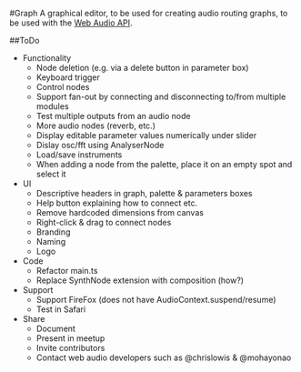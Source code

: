 #Graph
A graphical editor, to be used for creating audio routing graphs,
to be used with the
[Web Audio API](https://developer.mozilla.org/en-US/docs/Web/API/Web_Audio_API).

##ToDo
- Functionality
	- Node deletion (e.g. via a delete button in parameter box)
	- Keyboard trigger
	- Control nodes
	- Support fan-out by connecting and disconnecting to/from multiple modules
	- Test multiple outputs from an audio node
	- More audio nodes (reverb, etc.)
	- Display editable parameter values numerically under slider
	- Dislay osc/fft using AnalyserNode
	- Load/save instruments
	- When adding a node from the palette, place it on an empty
		spot and select it
- UI
	- Descriptive headers in graph, palette & parameters boxes
	- Help button explaining how to connect etc.
	- Remove hardcoded dimensions from canvas
	- Right-click & drag to connect nodes
	- Branding
	- Naming
	- Logo
- Code
	- Refactor main.ts
	- Replace SynthNode extension with composition (how?)
- Support
	- Support FireFox (does not have AudioContext.suspend/resume)
	- Test in Safari
- Share
	- Document
	- Present in meetup
	- Invite contributors
	- Contact web audio developers such as @chrislowis & @mohayonao
